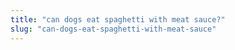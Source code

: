 ```yaml
---
title: "can dogs eat spaghetti with meat sauce?"
slug: "can-dogs-eat-spaghetti-with-meat-sauce"
---
```


